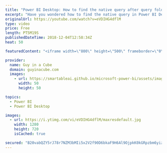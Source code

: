 ```yaml
---
title: "Power BI Desktop: How to find the native query after query folding"
excerpt: "Have you wondered how to find the native query in Power BI Desktop after query folding does its thing? Do you even know what query folding is? In this video, Adam looks at how you can find the query that will be sent to your data source and a few things to be aware of. This applies to Power Query in"
originalUrl: https://youtube.com/watch?v=eVDIHG4dflM
type: video
price: Free
length: PT5M19S
publishedDateTime: 2018-12-04T12:58:34Z
heat: 50

featuredContent: "<iframe width=\"800\" height=\"500\" frameborder=\"0\" src=\"https://www.youtube.com/embed/eVDIHG4dflM\" allow=\"accelerometer; autoplay; encrypted-media; gyroscope; picture-in-picture\" allowfullscreen></iframe>"

provider:
  name: Guy in a Cube
  domain: guyinacube.com
  images:
    - url: https://smartableai.github.io/microsoft-power-bi/assets/images/organizations/guyinacube.com-50x50.jpg
      width: 50
      height: 50

topics:
  - Power BI
  - Power BI Desktop

images:
  - url: https://i.ytimg.com/vi/eVDIHG4dflM/maxresdefault.jpg
    width: 1280
    height: 720
    isCached: true

secured: "B20vabQZY5rJ78r7NZM3bMIi5x2V2f90D6bkaF9H6Al9OjpkK0kGRpzbm6yizLorG2QsG3lkrvp/wWiBXUAZgfLQ0OQTjpvWiJJnUKF1b8onc6+D2YZyyk60hsRi6btRJmN/rslq+wq2EcxaDhcIdX2h3r66iU5iwDQb+u8K3RmgyNNJi9CklplQbXQn2pRH/UDK/PpcGhpaOgf99og7lQnG7CRbkSCLe4J0RMKqJOPVntYV0qLQnyKwL9JKGvwnNO/VM84PowIih2qZhUb4M1Zx9OB/zQxtcVvM8mUDncRzCzfSmfip5rMTEBkncBEcbAZuZO1mrMTNr36CnBgdBj34CqtqxRqk/mIpo+bwxrmXlhjolpH8IAjkhi6bq/UNNn+M0G97NFbGy3oGoSKbJ+eqzuoozCB4sz7B4bkZsB8=;7ZE53UuR8MArZRYvv1S5fA=="
---
```


